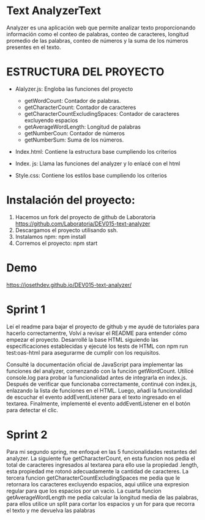 # Text AnalyzerText
Analyzer es una aplicación web que permite analizar texto proporcionando información como el conteo de palabras, conteo de caracteres, longitud promedio de las palabras, conteo de números y la suma de los números presentes en el texto.

# ESTRUCTURA  DEL PROYECTO
  * Alalyzer.js: Engloba las funciones del proyecto
    - getWordCount: Contador de palabras.
    - getCharacterCount: Contador de caracteres
    - getCharacterCountExcludingSpaces: Contador de caracteres excluyendo espacios
    - getAverageWordLength: Longitud de palabras
    - getNumberCoun: Contador de números
    - getNumberSum: Suma de los números.

  * Index.html: Contiene la estructura base cumpliendo los criterios
  * Index. js: Llama las funciones del analyzer y lo enlacé con el html
  * Style.css: Contiene los estilos base cumpliendo los criterios

# Instalación del proyecto:
  1. Hacemos un fork del proyecto de github de Laboratoria
    https://github.com/Laboratoria/DEV015-text-analyzer
  2. Descargamos el proyecto utilisando ssh.
  3. Instalamos npm: npm install
  4. Corremos el proyecto: npm start

# Demo

https://josethdev.github.io/DEV015-text-analyzer/


# Sprint 1
Leí el readme para bajar el proyecto de github y me ayudé de tutoriales para hacerlo correctamentre,  Volví a revisar el README para entender cómo empezar el proyecto. Desarrollé la base HTML siguiendo las especificaciones establecidas y ejecuté los tests de HTML con npm run test:oas-html para asegurarme de cumplir con los requisitos.

Consulté la documentación oficial de JavaScript para implementar las funciones del analyzer, comenzando con la función getWordCount. Utilicé console.log para probar la funcionalidad antes de integrarla en index.js. Después de verificar que funcionaba correctamente, continué con index.js, enlazando la lista de funciones en el HTML. Luego, añadí la funcionalidad de escuchar el evento addEventListener para el texto ingresado en el textarea. Finalmente, implementé el evento addEventListener en el botón para detectar el clic.

# Sprint 2
Para mi segundo spring, me enfoqué en las 5 funcionalidades restantes del analyzer. La siguiente fue getCharacterCount, en esta funcion nos pedia el total de caracteres ingresados al textarea para ello use la propiedad .length, esta propiedad me rotonó adecuadamente la cantidad de caracteres.
La tercera funcion getCharacterCountExcludingSpaces me pedia que le retornara los caracteres excluyendo espacios, aqui utilice una expresion regular para que los espacios por un vacio.
La cuarta funcion getAverageWordLength me pedia calcular la longitud media de las palabras, para ellos utilice un split para cortar los espacios y un for para que recorra el texto y me devuelva las palabras 

